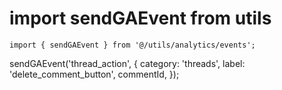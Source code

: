 # import sendGAEvent from utils

    import { sendGAEvent } from '@/utils/analytics/events';

   sendGAEvent('thread_action', {
      category: 'threads',
      label: 'delete_comment_button',
      commentId,
    });
